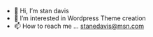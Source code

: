 - 👋 Hi, I’m stan davis
- 👀 I’m interested in Wordpress Theme creation
- 📫 How to reach me ... stanedavis@msn.com

<!---
stanedavis/stanedavis is a ✨ special ✨ repository because its `README.md` (this file) appears on your GitHub profile.
You can click the Preview link to take a look at your changes.
--->
